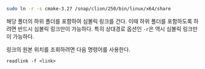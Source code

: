 ```bash
sudo ln -r -s cmake-3.27 /snap/clion/250/bin/linux/x64/share
```
해당 폴더의 하위 폴더를 포함하여 심볼릭 링크를 건다. 이때 하위 폴더를 포함하도록 하려면 반드시 심볼릭 링크만이 가능하다. 특히 상대경로 옵션인 `-r`은 역시 심볼릭 링크만이 가능하다.

링크의 원본 위치를 조회하려면 다음 명령어를 사용한다.
```
readlink -f <link>
```